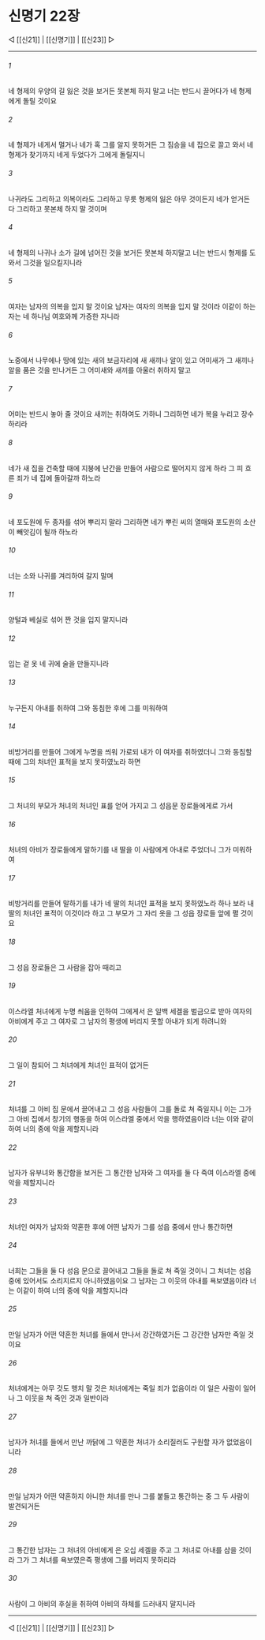 # 신명기 22장

◁ [[신21]] | [[신명기]] | [[신23]] ▷
***

###### 1
네 형제의 우양의 길 잃은 것을 보거든 못본체 하지 말고 너는 반드시 끌어다가 네 형제에게 돌릴 것이요

###### 2
네 형제가 네게서 멀거나 네가 혹 그를 알지 못하거든 그 짐승을 네 집으로 끌고 와서 네 형제가 찾기까지 네게 두었다가 그에게 돌릴지니

###### 3
나귀라도 그리하고 의복이라도 그리하고 무릇 형제의 잃은 아무 것이든지 네가 얻거든 다 그리하고 못본체 하지 말 것이며

###### 4
네 형제의 나귀나 소가 길에 넘어진 것을 보거든 못본체 하지말고 너는 반드시 형제를 도와서 그것을 일으킬지니라

###### 5
여자는 남자의 의복을 입지 말 것이요 남자는 여자의 의복을 입지 말 것이라 이같이 하는 자는 네 하나님 여호와께 가증한 자니라

###### 6
노중에서 나무에나 땅에 있는 새의 보금자리에 새 새끼나 알이 있고 어미새가 그 새끼나 알을 품은 것을 만나거든 그 어미새와 새끼를 아울러 취하지 말고

###### 7
어미는 반드시 놓아 줄 것이요 새끼는 취하여도 가하니 그리하면 네가 복을 누리고 장수하리라

###### 8
네가 새 집을 건축할 때에 지붕에 난간을 만들어 사람으로 떨어지지 않게 하라 그 피 흐른 죄가 네 집에 돌아갈까 하노라

###### 9
네 포도원에 두 종자를 섞어 뿌리지 말라 그리하면 네가 뿌린 씨의 열매와 포도원의 소산이 빼앗김이 될까 하노라

###### 10
너는 소와 나귀를 겨리하여 갈지 말며

###### 11
양털과 베실로 섞어 짠 것을 입지 말지니라

###### 12
입는 겉 옷 네 귀에 술을 만들지니라

###### 13
누구든지 아내를 취하여 그와 동침한 후에 그를 미워하여

###### 14
비방거리를 만들어 그에게 누명을 씌워 가로되 내가 이 여자를 취하였더니 그와 동침할 때에 그의 처녀인 표적을 보지 못하였노라 하면

###### 15
그 처녀의 부모가 처녀의 처녀인 표를 얻어 가지고 그 성읍문 장로들에게로 가서

###### 16
처녀의 아비가 장로들에게 말하기를 내 딸을 이 사람에게 아내로 주었더니 그가 미워하여

###### 17
비방거리를 만들어 말하기를 내가 네 딸의 처녀인 표적을 보지 못하였노라 하나 보라 내 딸의 처녀인 표적이 이것이라 하고 그 부모가 그 자리 옷을 그 성읍 장로들 앞에 펼 것이요

###### 18
그 성읍 장로들은 그 사람을 잡아 때리고

###### 19
이스라엘 처녀에게 누명 씌움을 인하여 그에게서 은 일백 세겔을 벌금으로 받아 여자의 아비에게 주고 그 여자로 그 남자의 평생에 버리지 못할 아내가 되게 하려니와

###### 20
그 일이 참되어 그 처녀에게 처녀인 표적이 없거든

###### 21
처녀를 그 아비 집 문에서 끌어내고 그 성읍 사람들이 그를 돌로 쳐 죽일지니 이는 그가 그 아비 집에서 창기의 행동을 하여 이스라엘 중에서 악을 행하였음이라 너는 이와 같이 하여 너의 중에 악을 제할지니라

###### 22
남자가 유부녀와 통간함을 보거든 그 통간한 남자와 그 여자를 둘 다 죽여 이스라엘 중에 악을 제할지니라

###### 23
처녀인 여자가 남자와 약혼한 후에 어떤 남자가 그를 성읍 중에서 만나 통간하면

###### 24
너희는 그들을 둘 다 성읍 문으로 끌어내고 그들을 돌로 쳐 죽일 것이니 그 처녀는 성읍 중에 있어서도 소리지르지 아니하였음이요 그 남자는 그 이웃의 아내를 욕보였음이라 너는 이같이 하여 너의 중에 악을 제할지니라

###### 25
만일 남자가 어떤 약혼한 처녀를 들에서 만나서 강간하였거든 그 강간한 남자만 죽일 것이요

###### 26
처녀에게는 아무 것도 행치 말 것은 처녀에게는 죽일 죄가 없음이라 이 일은 사람이 일어나 그 이웃을 쳐 죽인 것과 일반이라

###### 27
남자가 처녀를 들에서 만난 까닭에 그 약혼한 처녀가 소리질러도 구원할 자가 없었음이니라

###### 28
만일 남자가 어떤 약혼하지 아니한 처녀를 만나 그를 붙들고 통간하는 중 그 두 사람이 발견되거든

###### 29
그 통간한 남자는 그 처녀의 아비에게 은 오십 세겔을 주고 그 처녀로 아내를 삼을 것이라 그가 그 처녀를 욕보였은즉 평생에 그를 버리지 못하리라

###### 30
사람이 그 아비의 후실을 취하여 아비의 하체를 드러내지 말지니라

***
◁ [[신21]] | [[신명기]] | [[신23]] ▷